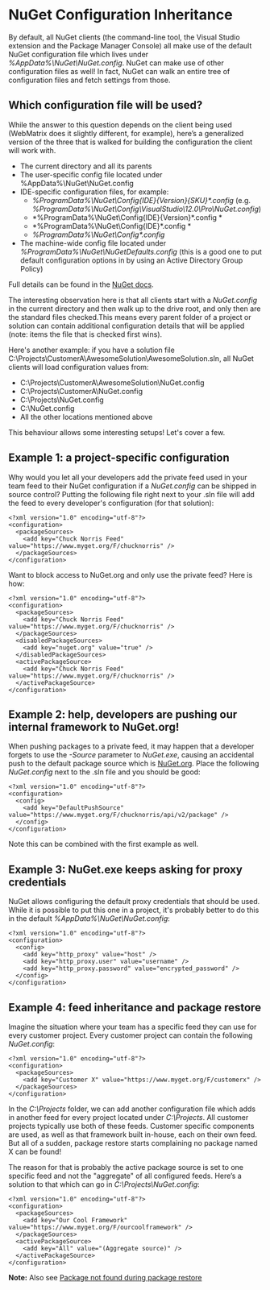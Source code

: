 # NuGet Configuration Inheritance

By default, all NuGet clients (the command-line tool, the Visual Studio extension and the Package Manager Console) all make use of the default NuGet configuration file which lives under *%AppData%\NuGet\NuGet.config*. NuGet can make use of other configuration files as well! In fact, NuGet can walk an entire tree of configuration files and fetch settings from those. 

## Which configuration file will be used?

While the answer to this question depends on the client being used (WebMatrix does it slightly different, for example), here’s a generalized version of the three that is walked for building the configuration the client will work with.

* The current directory and all its parents
* The user-specific config file located under %AppData%\NuGet\NuGet.config 
* IDE-specific configuration files, for example:
	* *%ProgramData%\NuGet\Config\{IDE}\{Version}\{SKU}\*.config* (e.g. *%ProgramData%\NuGet\Config\VisualStudio\12.0\Pro\NuGet.config*)
	* *%ProgramData%\NuGet\Config\{IDE}\{Version}\*.config *
	* *%ProgramData%\NuGet\Config\{IDE}\*.config *
	* *%ProgramData%\NuGet\Config\*.config*
* The machine-wide config file located under *%ProgramData%\NuGet\NuGetDefaults.config* (this is a good one to put default configuration options in by using an Active Directory Group Policy)

Full details can be found in the [NuGet docs](http://docs.nuget.org/docs/reference/nuget-config-file).

The interesting observation here is that all clients start with a *NuGet.config* in the current directory and then walk up to the drive root, and only then are the standard files checked.This means every parent folder of a project or solution can contain additional configuration details that will be applied (note: items the file that is checked first wins).

Here's another example: if you have a solution file C:\Projects\CustomerA\AwesomeSolution\AwesomeSolution.sln, all NuGet clients will load configuration values from: 
* C:\Projects\CustomerA\AwesomeSolution\NuGet.config
* C:\Projects\CustomerA\NuGet.config
* C:\Projects\NuGet.config
* C:\NuGet.config
* All the other locations mentioned above

This behaviour allows some interesting setups! Let's cover a few.

## Example 1: a project-specific configuration

Why would you let all your developers add the private feed used in your team feed to their NuGet configuration if a *NuGet.config* can be shipped in source control? Putting the following file right next to your .sln file will add the feed to every developer's configuration (for that solution):

	<?xml version="1.0" encoding="utf-8"?>
	<configuration>
	  <packageSources>
	    <add key="Chuck Norris Feed" value="https://www.myget.org/F/chucknorris" />
	  </packageSources>
	</configuration>

Want to block access to NuGet.org and only use the private feed? Here is how:

	<?xml version="1.0" encoding="utf-8"?>
	<configuration>
	  <packageSources>
	    <add key="Chuck Norris Feed" value="https://www.myget.org/F/chucknorris" />
	  </packageSources>
	  <disabledPackageSources>
	    <add key="nuget.org" value="true" />
	  </disabledPackageSources>
	  <activePackageSource>
	    <add key="Chuck Norris Feed" value="https://www.myget.org/F/chucknorris" />
	  </activePackageSource>
	</configuration>

## Example 2: help, developers are pushing our internal framework to NuGet.org!

When pushing packages to a private feed, it may happen that a developer forgets to use the *-Source* parameter to *NuGet.exe*, causing an accidental push to the default package source which is [NuGet.org](http://www.nuget.org). Place the following *NuGet.config* next to the .sln file and you should be good:

	<?xml version="1.0" encoding="utf-8"?>
	<configuration>
	  <config>
	    <add key="DefaultPushSource" value="https://www.myget.org/F/chucknorris/api/v2/package" />
	  </config>
	</configuration>

Note this can be combined with the first example as well.

## Example 3: NuGet.exe keeps asking for proxy credentials

NuGet allows configuring the default proxy credentials that should be used. While it is possible to put this one in a project, it's probably better to do this in the default *%AppData%\NuGet\NuGet.config*:

	<?xml version="1.0" encoding="utf-8"?>
	<configuration>
	  <config>
	    <add key="http_proxy" value="host" />
	    <add key="http_proxy.user" value="username" />
	    <add key="http_proxy.password" value="encrypted_password" />
	  </config>
	</configuration>

## Example 4: feed inheritance and package restore

Imagine the situation where your team has a specific feed they can use for every customer project. Every customer project can contain the following *NuGet.config*:

	<?xml version="1.0" encoding="utf-8"?>
	<configuration>
	  <packageSources>
	    <add key="Customer X" value="https://www.myget.org/F/customerx" />
	  </packageSources>
	</configuration>

In the *C:\Projects* folder, we can add another configuration file which adds in another feed for every project located under *C:\Projects*. All customer projects typically use both of these feeds. Customer specific components are used, as well as that framework built in-house, each on their own feed. But all of a sudden, package restore starts complaining no package named X can be found!

The reason for that is probably the active package source is set to one specific feed and not the "aggregate" of all configured feeds. Here’s a solution to that which can go in *C:\Projects\NuGet.config*:

	<?xml version="1.0" encoding="utf-8"?>
	<configuration>
	  <packageSources>
	    <add key="Our Cool Framework" value="https://www.myget.org/F/ourcoolframework" />
	  </packageSources>
	  <activePackageSource>
	    <add key="All" value="(Aggregate source)" />
	  </activePackageSource>
	</configuration>

<p class="alert alert-info">
    <strong>Note:</strong> Also see <a href="/docs/how-to/package-not-found-during-package-restore">Package not found during package restore</a>
</p>